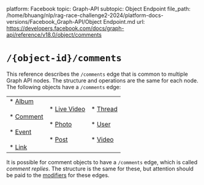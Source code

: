 platform: Facebook
topic: Graph-API
subtopic: Object Endpoint
file_path: /home/bhuang/nlp/rag-race-challenge2-2024/platform-docs-versions/Facebook_Graph-API/Object Endpoint.md
url: https://developers.facebook.com/docs/graph-api/reference/v18.0/object/comments


# `/{object-id}/comments`

This reference describes the `/comments` edge that is common to multiple Graph API nodes. The structure and operations are the same for each node. The following objects have a `/comments` edge:

|     |     |     |
| --- | --- | --- |
| * [Album](https://developers.facebook.com/docs/graph-api/reference/album/)<br>    <br>* [Comment](https://developers.facebook.com/docs/graph-api/reference/comment/)<br>    <br>* [Event](https://developers.facebook.com/docs/graph-api/reference/event/)<br>    <br>* [Link](https://developers.facebook.com/docs/graph-api/reference/link/) | * [Live Video](https://developers.facebook.com/docs/graph-api/reference/live-video/)<br>    <br>* [Photo](https://developers.facebook.com/docs/graph-api/reference/photo/)<br>    <br>* [Post](https://developers.facebook.com/docs/graph-api/reference/post/) | * [Thread](https://developers.facebook.com/docs/graph-api/reference/thread/)<br>    <br>* [User](https://developers.facebook.com/docs/graph-api/reference/user/)<br>    <br>* [Video](https://developers.facebook.com/docs/graph-api/reference/video/) |

It is possible for comment objects to have a `/comments` edge, which is called _comment replies_. The structure is the same for these, but attention should be paid to the [modifiers](#readmodifiers) for these edges.